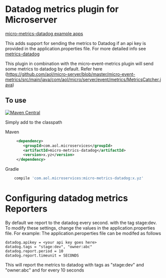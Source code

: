 # Datadog metrics plugin for Microserver

[micro-metrics-datadog example apps](https://github.com/aol/micro-server/tree/master/micro-metrics-datadog/src/test/java/app/datadog/metrics)

This adds support for sending the metrics to Datadog if an api key is provided in the application.properties file. For more detailed info see [metrics-datadog](https://github.com/coursera/metrics-datadog/)

This plugin in combination with the micro-event-metrics plugin will send some metrics to datadog by default. Refer here (https://github.com/aol/micro-server/blob/master/micro-event-metrics/src/main/java/com/aol/micro/server/event/metrics/MetricsCatcher.java)

## To use

[![Maven Central](https://maven-badges.herokuapp.com/maven-central/com.aol.microservices/micro-metrics-datadog/badge.svg)](https://maven-badges.herokuapp.com/maven-central/com.aol.microservices/micro-metrics-datadog)

Simply add to the classpath

Maven 
```xml
     <dependency>
        <groupId>com.aol.microservices</groupId>  
        <artifactId>micro-metrics-datadog</artifactId>
        <version>x.yz</version>
     </dependency>
```     
Gradle
```groovy
    compile 'com.aol.microservices:micro-metrics-datadog:x.yz'
```
    
# Configuring datadog metrics Reporters
 
 By default we report to the datadog every second. with the tag stage:dev. To modify these settings, change the values in the application.properties file.
 For example:
 The application.peroperties file can be modifed as follows
 ```
datadog.apikey = <your api key goes here>
datadog.tags = "stage:dev", "owner:abc"
datadog.report.period = 10
datadog.report.timeunit = SECONDS
```

This will report the metrics to datadog with tags as "stage:dev" and "owner:abc" and for every 10 seconds


       
		         		  
